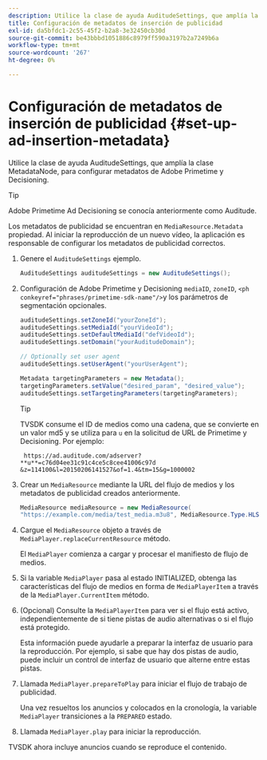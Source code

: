 ```yaml
---
description: Utilice la clase de ayuda AuditudeSettings, que amplía la clase MetadataNode, para configurar metadatos de Adobe Primetime y Decisioning.
title: Configuración de metadatos de inserción de publicidad
exl-id: da5bfdc1-2c55-45f2-b2a8-3e32450cb30d
source-git-commit: be43bbbd1051886c8979ff590a3197b2a7249b6a
workflow-type: tm+mt
source-wordcount: '267'
ht-degree: 0%

---
```


# Configuración de metadatos de inserción de publicidad {#set-up-ad-insertion-metadata}

Utilice la clase de ayuda AuditudeSettings, que amplía la clase MetadataNode, para configurar metadatos de Adobe Primetime y Decisioning.

>[!TIP]
>
>Adobe Primetime Ad Decisioning se conocía anteriormente como Auditude.

Los metadatos de publicidad se encuentran en `MediaResource.Metadata` propiedad. Al iniciar la reproducción de un nuevo vídeo, la aplicación es responsable de configurar los metadatos de publicidad correctos.

1. Genere el `AuditudeSettings` ejemplo.

   ```java
   AuditudeSettings auditudeSettings = new AuditudeSettings();
   ```

1. Configuración de Adobe Primetime y Decisioning `mediaID`, `zoneID`, `<ph conkeyref="phrases/primetime-sdk-name"/>`y los parámetros de segmentación opcionales.

   ```java
   auditudeSettings.setZoneId("yourZoneId"); 
   auditudeSettings.setMediaId("yourVideoId"); 
   auditudeSettings.setDefaultMediaId("defVideoId"); 
   auditudeSettings.setDomain("yourAuditudeDomain"); 
   
   // Optionally set user agent  
   auditudeSettings.setUserAgent("yourUserAgent"); 
   
   Metadata targetingParameters = new Metadata(); 
   targetingParameters.setValue("desired_param", "desired_value"); 
   auditudeSettings.setTargetingParameters(targetingParameters);
   ```

   >[!TIP]
   >
   >TVSDK consume el ID de medios como una cadena, que se convierte en un valor md5 y se utiliza para `u` en la solicitud de URL de Primetime y Decisioning. Por ejemplo:
   >
   >
   >` https://ad.auditude.com/adserver? **u**=c76d04ee31c91c4ce5c8cee41006c97d &z=114100&l=20150206141527&of=1.4&tm=15&g=1000002`

1. Crear un `MediaResource` mediante la URL del flujo de medios y los metadatos de publicidad creados anteriormente.

   ```java
   MediaResource mediaResource = new MediaResource( 
   "https://example.com/media/test_media.m3u8", MediaResource.Type.HLS, Metadata);
   ```

1. Cargue el `MediaResource` objeto a través de `MediaPlayer.replaceCurrentResource` método.

   El `MediaPlayer` comienza a cargar y procesar el manifiesto de flujo de medios.

1. Si la variable `MediaPlayer` pasa al estado INITIALIZED, obtenga las características del flujo de medios en forma de `MediaPlayerItem` a través de la `MediaPlayer.CurrentItem` método.
1. (Opcional) Consulte la `MediaPlayerItem` para ver si el flujo está activo, independientemente de si tiene pistas de audio alternativas o si el flujo está protegido.

   Esta información puede ayudarle a preparar la interfaz de usuario para la reproducción. Por ejemplo, si sabe que hay dos pistas de audio, puede incluir un control de interfaz de usuario que alterne entre estas pistas.

1. Llamada `MediaPlayer.prepareToPlay` para iniciar el flujo de trabajo de publicidad.

   Una vez resueltos los anuncios y colocados en la cronología, la variable `MediaPlayer` transiciones a la `PREPARED` estado.
1. Llamada `MediaPlayer.play` para iniciar la reproducción.

TVSDK ahora incluye anuncios cuando se reproduce el contenido.
